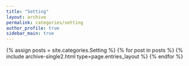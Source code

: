 ```yaml
---
title: "Setting"
layout: archive
permalink: categories/setting
author_profile: true
sidebar_main: true
---
```


{% assign posts = site.categories.Setting %}
{% for post in posts %} {% include archive-single2.html type=page.entries_layout %} {% endfor %}
